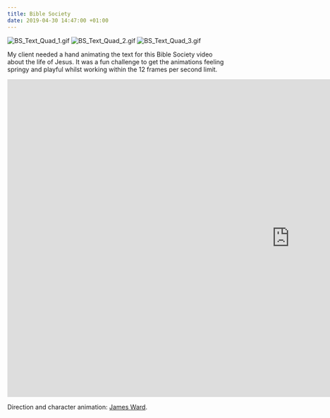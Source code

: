 ```yaml
---
title: Bible Society
date: 2019-04-30 14:47:00 +01:00
---
```


![BS_Text_Quad_1.gif](/uploads/BS_Text_Quad_1.gif)
![BS_Text_Quad_2.gif](/uploads/BS_Text_Quad_2.gif)
![BS_Text_Quad_3.gif](/uploads/BS_Text_Quad_3.gif)

My client needed a hand animating the text for this Bible Society video about the life of Jesus. It was a fun challenge to get the animations feeling springy and playful whilst working within the 12 frames per second limit.

<iframe width="1280" height="720" src="https://www.youtube.com/embed/O9GSs5B-0yQ" frameborder="0" allow="accelerometer; autoplay; encrypted-media; gyroscope; picture-in-picture" allowfullscreen></iframe>

Direction and character animation: [James Ward](http://www.jamesward.tv/).

